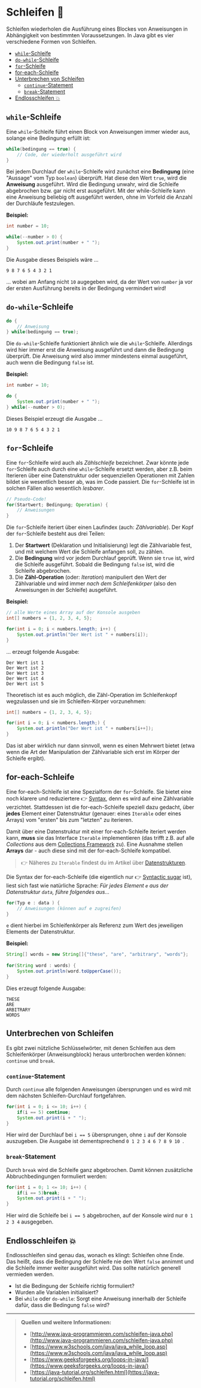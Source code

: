 # Schleifen 🎀<!-- omit in toc -->

Schleifen wiederholen die Ausführung eines Blockes von Anweisungen in Abhängigkeit von bestimmten Voraussetzungen. In Java gibt es vier verschiedene Formen von Schleifen.

- [`while`-Schleife](#while-schleife)
- [`do-while`-Schleife](#do-while-schleife)
- [`for`-Schleife](#for-schleife)
- [for-each-Schleife](#for-each-schleife)
- [Unterbrechen von Schleifen](#unterbrechen-von-schleifen)
  - [`continue`-Statement](#continue-statement)
  - [`break`-Statement](#break-statement)
- [Endlosschleifen 💥](#endlosschleifen-)



## `while`-Schleife

Eine `while`-Schleife führt einen Block von Anweisungen immer wieder aus, solange eine Bedingung erfüllt ist:

```java
while(bedingung == true) {
    // Code, der wiederholt ausgeführt wird
}
```

Bei jedem Durchlauf der `while`-Schleife wird zunächst eine **Bedingung** (eine "Aussage" vom Typ `boolean`) überprüft. Hat diese den Wert `true`, wird die **Anweisung** ausgeführt. Wird die Bedingung unwahr, wird die Schleife abgebrochen bzw. gar nicht erst ausgeführt. Mit der while-Schleife kann eine Anweisung beliebig oft ausgeführt werden, ohne im Vorfeld die Anzahl der Durchläufe festzulegen.

**Beispiel:**

```java
int number = 10;

while(--number > 0) {
    System.out.print(number + " ");
}
```

Die Ausgabe dieses Beispiels wäre ...

```
9 8 7 6 5 4 3 2 1 
```

... wobei am Anfang nicht `10` augegeben wird, da der Wert von `number` ja vor der ersten Ausführung bereits in der Bedingung vermindert wird!


## `do-while`-Schleife

```java
do {
    // Anweisung
} while(bedingung == true);
```

Die `do-while`-Schleife funktioniert ähnlich wie die `while`-Schleife. Allerdings wird hier immer erst die Anweisung ausgeführt und dann die Bedingung überprüft. Die Anweisung wird also immer mindestens einmal ausgeführt, auch wenn die Bedingung `false` ist.

**Beispiel:**

```java
int number = 10;

do {
    System.out.print(number + " ");
} while(--number > 0);
```

Dieses Beispiel erzeugt die Ausgabe ...

```
10 9 8 7 6 5 4 3 2 1 
```


## `for`-Schleife

Eine `for`-Schleife wird auch als _Zählschleife_ bezeichnet. Zwar könnte jede `for`-Schleife auch durch eine `while`-Schleife ersetzt werden, aber z.B. beim Iterieren über eine Datenstruktur oder sequenziellen Operationen mit Zahlen bildet sie wesentlich besser ab, was im Code passiert. Die `for`-Schleife ist in solchen Fällen also wesentlich _lesbarer_.

```java
// Pseudo-Code!
for(Startwert; Bedingung; Operation) {
    // Anweisungen
}
```

Die `for`-Schleife iteriert über einen Laufindex (auch: _Zählvariable_). Der Kopf der `for`-Schleife besteht aus drei Teilen:
 
1. Der **Startwert** (Deklaration und Initialisierung) legt die Zählvariable fest, und mit welchem Wert die Schleife anfangen soll, zu zählen.
2. Die **Bedingung** wird vor jedem Durchlauf geprüft. Wenn sie `true` ist, wird die Schleife ausgeführt. Sobald die Bedingung `false` ist, wird die Schleife abgebrochen.   
3. Die **Zähl-Operation** (oder: _Iteration_) manipuliert den Wert der Zählvariable und wird immer _nach dem Schleifenkörper_ (also den Anweisungen in der Schleife) ausgeführt.

**Beispiel:**

```java
// alle Werte eines Array auf der Konsole ausgeben
int[] numbers = {1, 2, 3, 4, 5};

for(int i = 0; i < numbers.length; i++) {
    System.out.println("Der Wert ist " + numbers[i]);
}
```

... erzeugt folgende Ausgabe:

```
Der Wert ist 1
Der Wert ist 2
Der Wert ist 3
Der Wert ist 4
Der Wert ist 5
```

Theoretisch ist es auch möglich, die Zähl-Operation im Schleifenkopf wegzulassen und sie im Schleifen-Körper vorzunehmen:

```java
int[] numbers = {1, 2, 3, 4, 5};

for(int i = 0; i < numbers.length;) {
    System.out.println("Der Wert ist " + numbers[i++]);
}
```

Das ist aber wirklich nur dann sinnvoll, wenn es einen Mehrwert bietet (etwa wenn die Art der Manipulation der Zählvariable sich erst im Körper der Schleife ergibt).


## for-each-Schleife

Eine for-each-Schleife ist eine Spezialform der `for`-Schleife. Sie bietet eine noch klarere und reduziertere 👉 [Syntax](../Glossar.md#syntax), denn es wird auf eine Zählvariable verzichtet. Stattdessen ist die for-each-Schleife speziell dazu gedacht, über **jedes** Element einer Datenstruktur (genauer: eines `Iterable` oder eines Arrays) vom "ersten" bis zum "letzten" zu iterieren.

Damit über eine Datenstruktur mit einer for-each-Schleife iteriert werden kann, **muss** sie das Interface `Iterable` implementieren (das trifft z.B. auf alle _Collections_ aus dem [Collections Framework](Collections-Framework.md) zu). Eine Ausnahme stellen **Arrays** dar - auch diese sind mit der for-each-Schleife kompatibel.

> 👉 Näheres zu `Iterable` findest du im Artikel über [Datenstrukturen](DIY-Datenstrukturen.md).

Die Syntax der for-each-Schleife (die eigentlich nur 👉 [Syntactic sugar](../Glossar.md#syntactic-sugar) ist), liest sich fast wie natürliche Sprache: _Für jedes Element `e` aus der Datenstruktur `data`, führe folgendes aus..._

```java
for(Typ e : data ) {
    // Anweisungen (können auf e zugreifen)
}
```
    
`e` dient hierbei im Schleifenkörper als Referenz zum Wert des jeweiligen Elements der Datenstruktur.

**Beispiel:**

```java
String[] words = new String[]{"these", "are", "arbitrary", "words"};
    
for(String word : words) {
    System.out.println(word.toUpperCase());
}
```

Dies erzeugt folgende Ausgabe:

```
THESE
ARE
ARBITRARY
WORDS
```


## Unterbrechen von Schleifen

Es gibt zwei nützliche Schlüsselwörter, mit denen Schleifen aus dem Schleifenkörper (Anweisungblock) heraus unterbrochen werden können: `continue` und `break`.


### `continue`-Statement

Durch `continue` alle folgenden Anweisungen übersprungen und  es wird mit dem nächsten Schleifen-Durchlauf fortgefahren.

```java
for(int i = 0; i <= 10; i++) {
    if(i == 5) continue;
    System.out.print(i + " ");
}
```

Hier wird der Durchlauf bei `i == 5` übersprungen, ohne `i` auf der Konsole auszugeben. Die Ausgabe ist dementsprechend `0 1 2 3 4 6 7 8 9 10 `.


### `break`-Statement

Durch `break` wird die Schleife ganz abgebrochen. Damit können zusätzliche Abbruchbedingungen formuliert werden:

```java
for(int i = 0; 1 <= 10; i++) {
    if(i == 5)break;
    System.out.print(i + " ");
}
```

Hier wird die Schleife bei `i == 5` abgebrochen, auf der Konsole wird nur `0 1 2 3 4` ausgegeben.


## Endlosschleifen 💥

Endlosschleifen sind genau das, wonach es klingt: Schleifen ohne Ende. Das heißt, dass die Bedingung der Schleife nie den Wert `false` annimmt und die Schleife immer weiter ausgeführt wird. Das sollte natürlich generell vermieden werden.

- Ist die Bedingung der Schleife richtig formuliert?
- Wurden alle Variablen initialisiert?
- Bei `while` oder `do-while`: Sorgt eine Anweisung innerhalb der Schleife dafür, dass die Bedingung `false` wird?

---------------
> **Quellen und weitere Informationen:**
> - [http://www.java-programmieren.com/schleifen-java.php](http://www.java-programmieren.com/schleifen-java.php)  
> - [https://www.w3schools.com/java/java_while_loop.asp](https://www.w3schools.com/java/java_while_loop.asp)  
> - [https://www.geeksforgeeks.org/loops-in-java/](https://www.geeksforgeeks.org/loops-in-java/)  
> - [https://java-tutorial.org/schleifen.html](https://java-tutorial.org/schleifen.html)  





